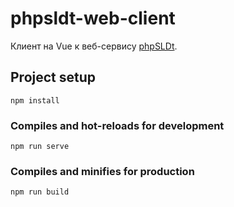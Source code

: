 # phpsldt-web-client

Клиент на Vue к веб-сервису [phpSLDt](https://github.com/ensoelectric/phpSLDt).

## Project setup
```
npm install
```

### Compiles and hot-reloads for development
```
npm run serve
```

### Compiles and minifies for production
```
npm run build
```
